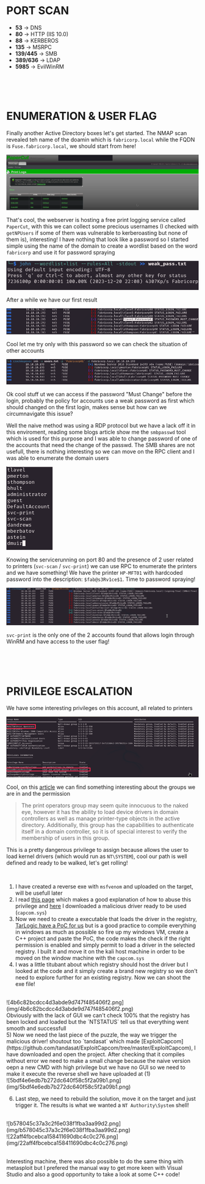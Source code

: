 # PORT SCAN
* **53** &#8594; DNS
* **80** &#8594; HTTP (IIS 10.0)
* **88** &#8594; KERBEROS
* **135** &#8594; MSRPC
* **139/445** &#8594; SMB
* **389/636** &#8594; LDAP
* **5985** &#8594; EvilWinRM

<br><br><br>

# ENUMERATION & USER FLAG
Finally another Active Directory boxes let's get started. The NMAP scan revealed teh name of the doamin which is `fabricorp.local` while the FQDN is `Fuse.fabricorp.local`, we should start from here!

![7109593da4e767b9706bf5c166383612.png](img/7109593da4e767b9706bf5c166383612.png)

That's cool, the webserver is hosting a free print logging service called `PaperCut`, with this we can collect some precious usernames (I checked with 	`getNPUsers` if some of them was vulnerable to kerberoasting but none of them is), interesting!
I have nothing that look like a password so I started simple using the name of the domain to create a wordlist based on the word `fabricorp` and use it for password spraying

![22fc11cada6a6ae3572b161e267566b8.png](img/22fc11cada6a6ae3572b161e267566b8.png)

After a while we have our first result

![3fa4fc031f655ea485f23188ec69ca9b.png](img/3fa4fc031f655ea485f23188ec69ca9b.png)

Cool let me try only with this password so we can check the situation of other accounts

![22b9cde0265b876a1b8b3f77c21c069f.png](img/22b9cde0265b876a1b8b3f77c21c069f.png)

Ok cool stuff ut we can access if the password "Must Change" before the login, probably the policy for accounts use a weak password as first which should changed on the first login, makes sense but how can we circumnavigate this issue?

Well the naive method was using a RDP protocol but we have a lack off it in this enviroment, reading some blogs article show me the `smbpasswd` tool which is used for this purpose and I was able to change password of one of the accounts that need the change of the passwd.
The SMB shares are not usefull, there is nothing interesting so we can move on the RPC client and I was able to enumerate the domain users 

![2abfabf416ebc5c41ad2e8f1a8be3bc9.png](img/2abfabf416ebc5c41ad2e8f1a8be3bc9.png)

Knowing the servicerunning on port 80 and the presence of 2 user related to printers (`svc-scan` / `svc-print`) we can use RPC to enumerate the printers and we have something!
We have the printer `HP-MFT01` with hardcoded password into the description: `$fab@s3Rv1ce$1`. Time to password spraying!

![2f7101b6d60b38f523a5b9530efb9c3f.png](img/2f7101b6d60b38f523a5b9530efb9c3f.png)

`svc-print` is the only one of the 2 accounts found that allows login through WinRM and have access to the user flag!

<br><br><br>

# PRIVILEGE ESCALATION

We have some interesting privileges on this account, all related to printers

![47d377a92fa5b218cfb0a47251da5f52.png](img/47d377a92fa5b218cfb0a47251da5f52.png)

Cool, on this [article](https://www.tarlogic.com/blog/seloaddriverprivilege-privilege-escalation/#0x02_%E2%80%93_SeLoadDriverPrivilege_and_Access_Tokens) we can find something interesting about the groups we are in and the permission

> The print operators group may seem quite innocuous to the naked eye, however it has the ability to load device drivers in domain controllers as well as manage printer-type objects in the active directory. Additionally, this group has the capabilities to authenticate itself in a domain controller, so it is of special interest to verify the membership of users in this group.

This is a pretty dangerous privilege to assign because allows the user to load kernel drivers (which would run as `NT\SYSTEM`), cool our path is well defined and ready to be walked, let's get rolling!

<br>

1) I have created a reverse exe with `msfvenom` and uploaded on the target, will be usefull later
2) I read [this page](https://www.tarlogic.com/blog/seloaddriverprivilege-privilege-escalation/) which makes a good explanation of how to abuse this privilege and [here](https://github.com/FuzzySecurity/Capcom-Rootkit/blob/master/Driver/Capcom.sys) I downloaded a malicious driver ready to be used (`capcom.sys`)
3) Now we need to create a executable that loads the driver in the registry, [TarLogic have a PoC for us](https://raw.githubusercontent.com/TarlogicSecurity/EoPLoadDriver/master/eoploaddriver.cpp) but is a good practice to compile everything in windows as much as possible so fire up my windows VM, create a C++ project and paste the PoC, the code makes the check if the right permission is enabled and simply permit to load a driver in the selected registry. I built it and move it on the kali host machine in order to be moved on the window machine with the `capcom.sys`
4) I was a little titubant about which registry should host the driver but I looked at the code and it simply create a brand new registry so we don't need to explore further for an existing registry. Now we can shoot the exe file!
<br>
![4b6c82bcdcc4d3abde9d747f485406f2.png](img/4b6c82bcdcc4d3abde9d747f485406f2.png)
<br>
Obviously with the lack of GUI we can't check 100% that the registry has been locked and loaded but the `NTSTATUS` tell us that everything went smooth and successfull
<br>
5) Now we need the last piece of the puzzle, the way we trigger the malicious driver! shoutout too `tandasat` which made [ExploitCapcom](https://github.com/tandasat/ExploitCapcom/tree/master/ExploitCapcom), I have downloaded and open the project. After checking that it compiles without error we need to make a small change because the naive version oepn a new CMD with high privilege but we have no GUI so we need to make it execute the reverse shell we have uploaded at (1)
<br>
![5bdf4e6edb7b272dc640f58c5f2a09b1.png](img/5bdf4e6edb7b272dc640f58c5f2a09b1.png)
<br>

6) Last step, we need to rebuild the solution, move it on the target and just trigger it. The results is what we wanted a `NT Authority\System` shell!
<br>
![b578045c37a3c2f6e038f1fba3aa99d2.png](img/b578045c37a3c2f6e038f1fba3aa99d2.png)
<br>
![22aff4fbcebca158411690dbc4c0c276.png](img/22aff4fbcebca158411690dbc4c0c276.png)
<br><br>

Interesting machine, there was also possible to do the same thing with metasploit but I prefered the manual way to get more keen with Visual Studio and also a good opportunity to take a look at some C++ code!
